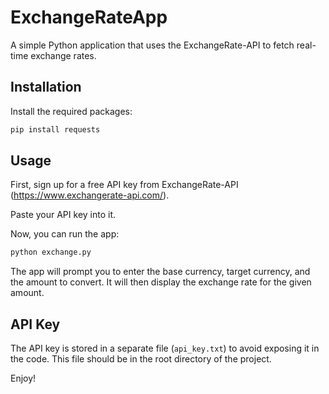 # ExchangeRateApp

A simple Python application that uses the ExchangeRate-API to fetch real-time exchange rates.

## Installation

Install the required packages:

```bash
pip install requests
```

## Usage

First, sign up for a free API key from ExchangeRate-API (https://www.exchangerate-api.com/).

Paste your API key into it.

Now, you can run the app:

```bash
python exchange.py
```

The app will prompt you to enter the base currency, target currency, and the amount to convert. It will then display the exchange rate for the given amount.

## API Key

The API key is stored in a separate file (`api_key.txt`) to avoid exposing it in the code. This file should be in the root directory of the project.

Enjoy!
